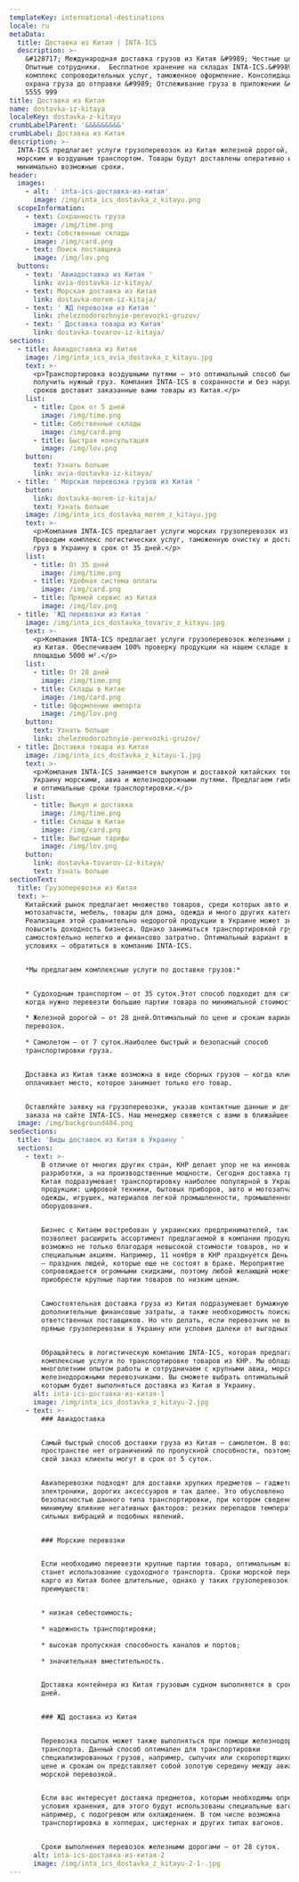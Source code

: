 ```yaml
---
templateKey: international-destinations
locale: ru
metaData:
  title: Доставка из Китая | INTA-ICS
  description: >-
    &#128717; Международная доставка грузов из Китая &#9989; Честные цены.
    Опытные сотрудники.  Бесплатное хранение на складах INTA-ICS.&#9989; Полный
    комплекс сопроводительных услуг, таможенное оформление. Консолидация и
    охрана груза до отправки &#9989; Отслеживание груза в приложении &#9742; 068
    5555 999
title: Доставка из Китая
name: dostavka-iz-kitaya
localeKey: dostavka-z-kitayu
crumbLabelParent: '&&&&&&&&&'
crumbLabel: Доставка из Китая
description: >-
  INTA-ICS предлагает услуги грузоперевозок из Китая железной дорогой, а также
  морским и воздушным транспортом. Товары будут доставлены оперативно и за
  минимально возможные сроки.
header:
  images:
    - alt: ' inta-ics-доставка-из-китая'
      image: /img/inta_ics_dostavka_z_kitayu.png
  scopeInformation:
    - text: Сохранность груза
      image: /img/time.png
    - text: Собственные склады
      image: /img/card.png
    - text: Поиск поставщика
      image: /img/lov.png
  buttons:
    - text: 'Авиадоставка из Китая '
      link: avia-dostavka-iz-kitaya/
    - text: Морская доставка из Китая
      link: dostavka-morem-iz-kitaja/
    - text: ' ЖД перевозки из Китая '
      link: zheleznodorozhnyie-perevozki-gruzov/
    - text: ' Доставка товара из Китая'
      link: dostavka-tovarov-iz-kitaya/
sections:
  - title: Авиадоставка из Китая
    image: /img/inta_ics_avia_dostavka_z_kitayu.jpg
    text: >-
      <p>Транспортировка воздушными путями — это оптимальный способ быстро
      получить нужный груз. Компания INTA-ICS в сохранности и без нарушения
      сроков доставит заказанные вами товары из Китая.</p>
    list:
      - title: Срок от 5 дней
        image: /img/time.png
      - title: Собственные склады
        image: /img/card.png
      - title: Быстрая консультация
        image: /img/lov.png
    button:
      text: Узнать больше
      link: avia-dostavka-iz-kitaya/
  - title: ' Морская перевозка грузов из Китая '
    button:
      link: dostavka-morem-iz-kitaja/
      text: Узнать больше
    image: /img/inta_ics_dostavka_morem_z_kitayu.jpg
    text: >-
      <p>Компания INTA-ICS предлагает услуги морских грузоперевозок из Китая.
      Проводим комплекс логистических услуг, таможенную очистку и доставляем
      груз в Украину в срок от 35 дней.</p>
    list:
      - title: От 35 дней
        image: /img/time.png
      - title: Удобная система оплаты
        image: /img/card.png
      - title: Прямой сервис из Китая
        image: /img/lov.png
  - title: 'ЖД перевозки из Китая '
    image: /img/inta_ics_dostavka_tovariv_z_kitayu.jpg
    text: >-
      <p>Компания INTA-ICS предлагает услуги грузоперевозок железными дорогами
      из Китая. Обеспечиваем 100% проверку продукции на нашем складе в Китае
      площадью 5000 м².</p>
    list:
      - title: От 28 дней
        image: /img/time.png
      - title: Склады в Китае
        image: /img/card.png
      - title: Оформление импорта
        image: /img/lov.png
    button:
      text: Узнать больше
      link: zheleznodorozhnyie-perevozki-gruzov/
  - title: Доставка товара из Китая
    image: /img/inta_ics_dostavka_z_kitayu-1.jpg
    text: >-
      <p>Компания INTA-ICS занимается выкупом и доставкой китайских товаров в
      Украину морскими, авиа и железнодорожными путями. Предлагаем гибкие тарифы
      и оптимальные сроки транспортировки.</p>
    list:
      - title: Выкуп и доставка
        image: /img/time.png
      - title: Склады в Китае
        image: /img/card.png
      - title: Выгодные тарифы
        image: /img/lov.png
    button:
      link: dostavka-tovarov-iz-kitaya/
      text: Узнать больше
sectionText:
  title: Грузоперевозки из Китая
  text: >-
    Китайский рынок предлагает множество товаров, среди которых авто и
    мотозапчасти, мебель, товары для дома, одежда и много других категорий.
    Реализация этой сравнительно недорогой продукции в Украине может значительно
    повысить доходность бизнеса. Однако заниматься транспортировкой грузов
    самостоятельно нелегко и финансово затратно. Оптимальный вариант в таких
    условиях — обратиться в компанию INTA-ICS.


    *Мы предлагаем комплексные услуги по доставке грузов:*


    * Судоходным транспортом — от 35 суток.Этот способ подходит для ситуаций,
    когда нужно перевезти большие партии товара по минимальной стоимости.

    * Железной дорогой — от 28 дней.Оптимальный по цене и срокам вариант
    перевозок.

    * Самолетом — от 7 суток.Наиболее быстрый и безопасный способ
    транспортировки груза.


    Доставка из Китая также возможна в виде сборных грузов — когда клиент
    оплачивает место, которое занимает только его товар.


    Оставляйте заявку на грузоперевозки, указав контактные данные и детали
    заказа на сайте INTA-ICS. Наш менеджер свяжется с вами в ближайшее время.
  image: /img/background404.png
seoSections:
  title: 'Виды доставок из Китая в Украину '
  sections:
    - text: >-
        В отличие от многих других стран, КНР делает упор не на инновационные
        разработки, а на производственные мощности. Сегодня доставка груза из
        Китая подразумевает транспортировку наиболее популярной в Украине
        продукции: цифровой техники, бытовых приборов, авто и мотозапчастей,
        одежды, игрушек, материалов легкой промышленности, промышленного
        оборудования.


        Бизнес с Китаем востребован у украинских предпринимателей, так как
        позволяет расширить ассортимент предлагаемой в компании продукции. Это
        возможно не только благодаря невысокой стоимости товаров, но и
        специальным акциям. Например, 11 ноября в КНР празднуется День Холостяка
        — праздник людей, которые еще не состоят в браке. Мероприятие
        сопровождается огромными скидками, поэтому любой желающий может
        приобрести крупные партии товаров по низким ценам.


        Самостоятельная доставка груза из Китая подразумевает бумажную волокиту,
        дополнительные финансовые затраты, а также необходимость поиска
        ответственных поставщиков. Но что делать, если перевозчик не выполняет
        прямые грузоперевозки в Украину или условия далеки от выгодных?


        Обращайтесь в логистическую компанию INTA-ICS, которая предлагает
        комплексные услуги по транспортировке товаров из КНР. Мы обладаем
        многолетним опытом работы и сотрудничаем с крупными авиа, морскими и
        железнодорожными перевозчиками. Вы сможете выбрать оптимальный вариант,
        которым будет выполняться доставка из Китая в Украину.
      alt: inta-ics-доставка-из-китая-1
      image: /img/inta_ics_dostavka_z_kitayu-2.jpg
    - text: >-
        ### Авиадоставка


        Самый быстрый способ доставки груза из Китая — самолетом. В воздушном
        пространстве нет ограничений по пропускной способности, поэтому получить
        свой заказ клиенты могут в срок от 5 суток.


        Авиаперевозки подходят для доставки хрупких предметов — гаджетов,
        электроники, дорогих аксессуаров и так далее. Это обусловлено
        безопасностью данного типа транспортировки, при котором сведено к
        минимуму влияние негативных факторов: резких перепадов температуры,
        сильных вибраций и подобных явлений.


        ### Морские перевозки


        Если необходимо перевезти крупные партии товара, оптимальным вариантом
        станет использование судоходного транспорта. Сроки морской перевозки
        карго из Китая более длительные, однако у таких грузоперевозок есть ряд
        преимуществ:


        * низкая себестоимость;

        * надежность транспортировки;

        * высокая пропускная способность каналов и портов;

        * значительная вместительность.


        Доставка контейнера из Китая грузовым судном выполняется в срок от 35
        дней.


        ### ЖД доставка из Китая


        Перевозка посылок может также выполняться при помощи железнодорожного
        транспорта. Данный способ оптимален для транспортировки
        специализированных грузов, например, сыпучих или скоропортящихся. По
        цене и срокам он представляет собой золотую середину между авиа и
        морской перевозкой.


        Если вас интересует доставка предметов, которым необходимы определенные
        условия хранения, для этого будут использованы специальные вагоны,
        например, с подогревом или охлаждением. В том числе возможна
        транспортировка в хопперах, цистернах и других типах вагонов.


        Сроки выполнения перевозок железными дорогами — от 28 суток.
      alt: inta-ics-доставка-из-китая-2
      image: /img/inta_ics_dostavka_z_kitayu-2-1-.jpg
---
```

